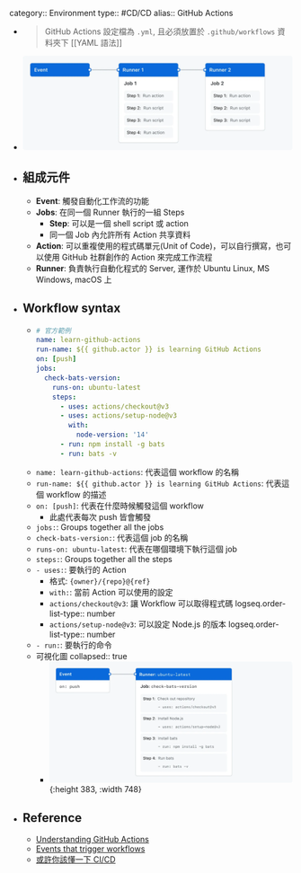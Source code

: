 category:: Environment
type:: #CD/CD
alias:: GitHub Actions

- > GitHub Actions 設定檔為 `.yml`, 且必須放置於 `.github/workflows` 資料夾下
  [[YAML 語法]]
- ![overview-actions-simple.webp](../assets/overview-actions-simple_1688537317439_0.webp)
- ## 組成元件
	- **Event**: 觸發自動化工作流的功能
	- **Jobs**: 在同一個 Runner 執行的一組 Steps
		- **Step**: 可以是一個 shell script 或 action
		- 同一個 Job 內允許所有 Action 共享資料
	- **Action**: 可以重複使用的程式碼單元(Unit of Code)，可以自行撰寫，也可以使用 GitHub 社群創作的 Action 來完成工作流程
	- **Runner**: 負責執行自動化程式的 Server, 運作於 Ubuntu Linux, MS Windows, macOS 上
- ## Workflow syntax
	- ```yml
	  # 官方範例
	  name: learn-github-actions
	  run-name: ${{ github.actor }} is learning GitHub Actions
	  on: [push]
	  jobs:
	    check-bats-version:
	      runs-on: ubuntu-latest
	      steps:
	        - uses: actions/checkout@v3
	        - uses: actions/setup-node@v3
	          with:
	            node-version: '14'
	        - run: npm install -g bats
	        - run: bats -v
	  ```
	- `name: learn-github-actions`: 代表這個 workflow 的名稱
	- `run-name: ${{ github.actor }} is learning GitHub Actions`: 代表這個 workflow 的描述
	- `on: [push]`: 代表在什麼時候觸發這個 workflow
		- 此處代表每次 push 皆會觸發
	- `jobs:`: Groups together all the jobs
	- `check-bats-version:`: 代表這個 job 的名稱
	- `runs-on: ubuntu-latest`: 代表在哪個環境下執行這個 job
	- `steps:`: Groups together all the steps
	- `- uses:`: 要執行的 Action
		- 格式: `{owner}/{repo}@{ref}`
		- `with:`: 當前 Action 可以使用的設定
		- `actions/checkout@v3`: 讓 Workflow 可以取得程式碼
		  logseq.order-list-type:: number
		- `actions/setup-node@v3`: 可以設定 Node.js 的版本
		  logseq.order-list-type:: number
	- `- run:`: 要執行的命令
	- 可視化圖
	  collapsed:: true
		- ![overview-actions-event.webp](../assets/overview-actions-event_1688541540875_0.webp){:height 383, :width 748}
- ## Reference
	- [Understanding GitHub Actions](https://docs.github.com/en/actions/learn-github-actions/understanding-github-actions)
	- [Events that trigger workflows](https://docs.github.com/en/actions/using-workflows/events-that-trigger-workflows#webhook-events)
	- [或許你該懂一下 CI/CD](https://israynotarray.com/other/20230520/2118016719/)